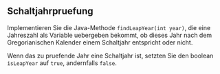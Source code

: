 ## Schaltjahrpruefung

Implementieren Sie die Java-Methode `findLeapYear(int year)`, die eine Jahreszahl als Variable uebergeben bekommt, 
ob dieses Jahr nach dem Gregorianischen Kalender einem Schaltjahr entspricht oder nicht.

Wenn das zu pruefende Jahr eine Schaltjahr ist, setzten Sie den boolean `isLeapYear` auf `true`, andernfalls `false`.


